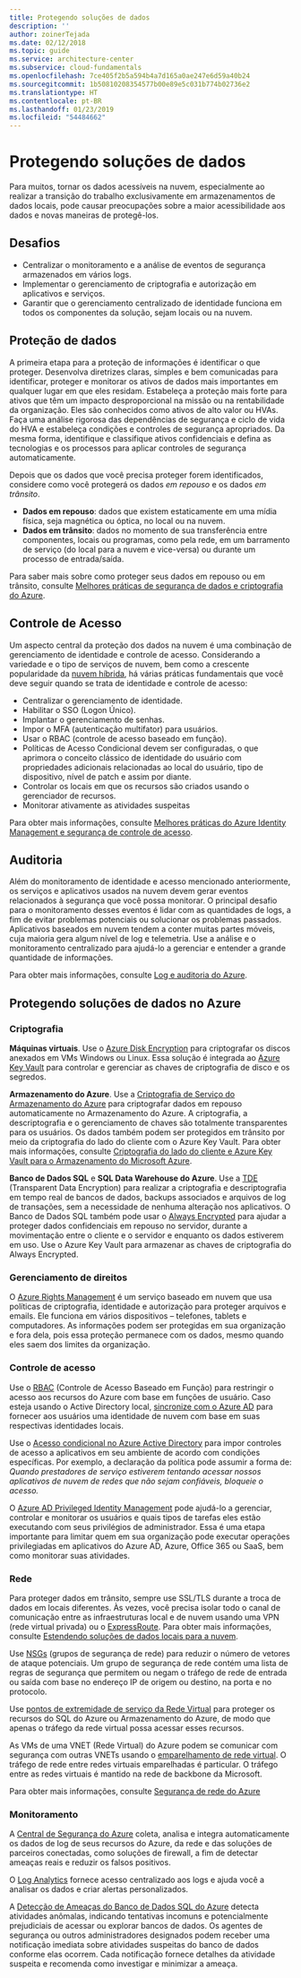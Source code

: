 ```yaml
---
title: Protegendo soluções de dados
description: ''
author: zoinerTejada
ms.date: 02/12/2018
ms.topic: guide
ms.service: architecture-center
ms.subservice: cloud-fundamentals
ms.openlocfilehash: 7ce405f2b5a594b4a7d165a0ae247e6d59a40b24
ms.sourcegitcommit: 1b50810208354577b00e89e5c031b774b02736e2
ms.translationtype: HT
ms.contentlocale: pt-BR
ms.lasthandoff: 01/23/2019
ms.locfileid: "54484662"
---
```

# <a name="securing-data-solutions"></a>Protegendo soluções de dados

Para muitos, tornar os dados acessíveis na nuvem, especialmente ao realizar a transição do trabalho exclusivamente em armazenamentos de dados locais, pode causar preocupações sobre a maior acessibilidade aos dados e novas maneiras de protegê-los.

## <a name="challenges"></a>Desafios

- Centralizar o monitoramento e a análise de eventos de segurança armazenados em vários logs.
- Implementar o gerenciamento de criptografia e autorização em aplicativos e serviços.
- Garantir que o gerenciamento centralizado de identidade funciona em todos os componentes da solução, sejam locais ou na nuvem.

## <a name="data-protection"></a>Proteção de dados

A primeira etapa para a proteção de informações é identificar o que proteger. Desenvolva diretrizes claras, simples e bem comunicadas para identificar, proteger e monitorar os ativos de dados mais importantes em qualquer lugar em que eles residam. Estabeleça a proteção mais forte para ativos que têm um impacto desproporcional na missão ou na rentabilidade da organização. Eles são conhecidos como ativos de alto valor ou HVAs. Faça uma análise rigorosa das dependências de segurança e ciclo de vida do HVA e estabeleça condições e controles de segurança apropriados. Da mesma forma, identifique e classifique ativos confidenciais e defina as tecnologias e os processos para aplicar controles de segurança automaticamente.

Depois que os dados que você precisa proteger forem identificados, considere como você protegerá os dados *em repouso* e os dados *em trânsito*.

- **Dados em repouso**: dados que existem estaticamente em uma mídia física, seja magnética ou óptica, no local ou na nuvem.
- **Dados em trânsito**: dados no momento de sua transferência entre componentes, locais ou programas, como pela rede, em um barramento de serviço (do local para a nuvem e vice-versa) ou durante um processo de entrada/saída.

Para saber mais sobre como proteger seus dados em repouso ou em trânsito, consulte [Melhores práticas de segurança de dados e criptografia do Azure](/azure/security/azure-security-data-encryption-best-practices).

## <a name="access-control"></a>Controle de Acesso

Um aspecto central da proteção dos dados na nuvem é uma combinação de gerenciamento de identidade e controle de acesso. Considerando a variedade e o tipo de serviços de nuvem, bem como a crescente popularidade da [nuvem híbrida](../scenarios/hybrid-on-premises-and-cloud.md), há várias práticas fundamentais que você deve seguir quando se trata de identidade e controle de acesso:

- Centralizar o gerenciamento de identidade.
- Habilitar o SSO (Logon Único).
- Implantar o gerenciamento de senhas.
- Impor o MFA (autenticação multifator) para usuários.
- Usar o RBAC (controle de acesso baseado em função).
- Políticas de Acesso Condicional devem ser configuradas, o que aprimora o conceito clássico de identidade do usuário com propriedades adicionais relacionadas ao local do usuário, tipo de dispositivo, nível de patch e assim por diante.
- Controlar os locais em que os recursos são criados usando o gerenciador de recursos.
- Monitorar ativamente as atividades suspeitas

Para obter mais informações, consulte [Melhores práticas do Azure Identity Management e segurança de controle de acesso](/azure/security/azure-security-identity-management-best-practices).

## <a name="auditing"></a>Auditoria

Além do monitoramento de identidade e acesso mencionado anteriormente, os serviços e aplicativos usados na nuvem devem gerar eventos relacionados à segurança que você possa monitorar. O principal desafio para o monitoramento desses eventos é lidar com as quantidades de logs, a fim de evitar problemas potenciais ou solucionar os problemas passados. Aplicativos baseados em nuvem tendem a conter muitas partes móveis, cuja maioria gera algum nível de log e telemetria. Use a análise e o monitoramento centralizado para ajudá-lo a gerenciar e entender a grande quantidade de informações.

Para obter mais informações, consulte [Log e auditoria do Azure](/azure/security/azure-log-audit).

## <a name="securing-data-solutions-in-azure"></a>Protegendo soluções de dados no Azure

### <a name="encryption"></a>Criptografia

**Máquinas virtuais**. Use o [Azure Disk Encryption](/azure/security/azure-security-disk-encryption) para criptografar os discos anexados em VMs Windows ou Linux. Essa solução é integrada ao [Azure Key Vault](/azure/key-vault/) para controlar e gerenciar as chaves de criptografia de disco e os segredos.

**Armazenamento do Azure**. Use a [Criptografia de Serviço do Armazenamento do Azure](/azure/storage/common/storage-service-encryption) para criptografar dados em repouso automaticamente no Armazenamento do Azure. A criptografia, a descriptografia e o gerenciamento de chaves são totalmente transparentes para os usuários. Os dados também podem ser protegidos em trânsito por meio da criptografia do lado do cliente com o Azure Key Vault. Para obter mais informações, consulte [Criptografia do lado do cliente e Azure Key Vault para o Armazenamento do Microsoft Azure](/azure/storage/common/storage-client-side-encryption).

**Banco de Dados SQL** e **SQL Data Warehouse do Azure**. Use a [TDE](/sql/relational-databases/security/encryption/transparent-data-encryption-azure-sql) (Transparent Data Encryption) para realizar a criptografia e descriptografia em tempo real de bancos de dados, backups associados e arquivos de log de transações, sem a necessidade de nenhuma alteração nos aplicativos. O Banco de Dados SQL também pode usar o [Always Encrypted](/azure/sql-database/sql-database-always-encrypted-azure-key-vault) para ajudar a proteger dados confidenciais em repouso no servidor, durante a movimentação entre o cliente e o servidor e enquanto os dados estiverem em uso. Use o Azure Key Vault para armazenar as chaves de criptografia do Always Encrypted.

### <a name="rights-management"></a>Gerenciamento de direitos

O [Azure Rights Management](/information-protection/understand-explore/what-is-azure-rms) é um serviço baseado em nuvem que usa políticas de criptografia, identidade e autorização para proteger arquivos e emails. Ele funciona em vários dispositivos – telefones, tablets e computadores. As informações podem ser protegidas em sua organização e fora dela, pois essa proteção permanece com os dados, mesmo quando eles saem dos limites da organização.

### <a name="access-control"></a>Controle de acesso

Use o [RBAC](/azure/active-directory/role-based-access-control-what-is) (Controle de Acesso Baseado em Função) para restringir o acesso aos recursos do Azure com base em funções de usuário. Caso esteja usando o Active Directory local, [sincronize com o Azure AD](/azure/active-directory/active-directory-hybrid-identity-design-considerations-directory-sync-requirements) para fornecer aos usuários uma identidade de nuvem com base em suas respectivas identidades locais.

Use o [Acesso condicional no Azure Active Directory](/azure/active-directory/active-directory-conditional-access-azure-portal) para impor controles de acesso a aplicativos em seu ambiente de acordo com condições específicas. Por exemplo, a declaração da política pode assumir a forma de: _Quando prestadores de serviço estiverem tentando acessar nossos aplicativos de nuvem de redes que não sejam confiáveis, bloqueie o acesso._

O [Azure AD Privileged Identity Management](/azure/active-directory/active-directory-privileged-identity-management-configure) pode ajudá-lo a gerenciar, controlar e monitorar os usuários e quais tipos de tarefas eles estão executando com seus privilégios de administrador. Essa é uma etapa importante para limitar quem em sua organização pode executar operações privilegiadas em aplicativos do Azure AD, Azure, Office 365 ou SaaS, bem como monitorar suas atividades.

### <a name="network"></a>Rede

Para proteger dados em trânsito, sempre use SSL/TLS durante a troca de dados em locais diferentes. Às vezes, você precisa isolar todo o canal de comunicação entre as infraestruturas local e de nuvem usando uma VPN (rede virtual privada) ou o [ExpressRoute](/azure/expressroute/). Para obter mais informações, consulte [Estendendo soluções de dados locais para a nuvem](../scenarios/hybrid-on-premises-and-cloud.md).

Use [NSGs](/azure/virtual-network/virtual-networks-nsg) (grupos de segurança de rede) para reduzir o número de vetores de ataque potenciais. Um grupo de segurança de rede contém uma lista de regras de segurança que permitem ou negam o tráfego de rede de entrada ou saída com base no endereço IP de origem ou destino, na porta e no protocolo.

Use [pontos de extremidade de serviço da Rede Virtual](/azure/virtual-network/virtual-network-service-endpoints-overview) para proteger os recursos do SQL do Azure ou Armazenamento do Azure, de modo que apenas o tráfego da rede virtual possa acessar esses recursos.

As VMs de uma VNET (Rede Virtual) do Azure podem se comunicar com segurança com outras VNETs usando o [emparelhamento de rede virtual](/azure/virtual-network/virtual-network-peering-overview). O tráfego de rede entre redes virtuais emparelhadas é particular. O tráfego entre as redes virtuais é mantido na rede de backbone da Microsoft.

Para obter mais informações, consulte [Segurança de rede do Azure](/azure/security/azure-network-security)

### <a name="monitoring"></a>Monitoramento

A [Central de Segurança do Azure](/azure/security-center/security-center-intro) coleta, analisa e integra automaticamente os dados de log de seus recursos do Azure, da rede e das soluções de parceiros conectadas, como soluções de firewall, a fim de detectar ameaças reais e reduzir os falsos positivos.

O [Log Analytics](/azure/log-analytics/log-analytics-overview) fornece acesso centralizado aos logs e ajuda você a analisar os dados e criar alertas personalizados.

A [Detecção de Ameaças do Banco de Dados SQL do Azure](/azure/sql-database/sql-database-threat-detection) detecta atividades anômalas, indicando tentativas incomuns e potencialmente prejudiciais de acessar ou explorar bancos de dados. Os agentes de segurança ou outros administradores designados podem receber uma notificação imediata sobre atividades suspeitas do banco de dados conforme elas ocorrem. Cada notificação fornece detalhes da atividade suspeita e recomenda como investigar e minimizar a ameaça.
